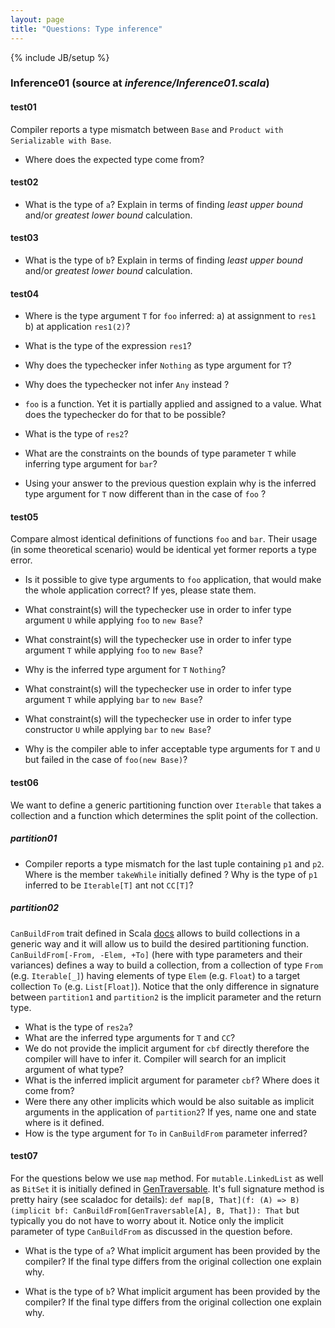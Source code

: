 ```yaml
---
layout: page
title: "Questions: Type inference"
---
```

{% include JB/setup %}

<!--- list of all examples -->

### Inference01 (source at *inference/Inference01.scala*) ###

#### test01 ####
Compiler reports a type mismatch between `Base` and `Product with Serializable with Base`.
 - Where does the expected type come from?

#### test02 ####
 
 - What is the type of `a`? Explain in terms of finding *least upper bound* and/or *greatest lower bound* calculation.

#### test03 ####
 - What is the type of `b`? Explain in terms of finding *least upper bound* and/or *greatest lower bound* calculation.

#### test04 ####
 - Where is the type argument `T` for `foo` inferred: 
  a) at assignment to `res1`
  b) at application `res1(2)`?
 - What is the type of the expression `res1`?
 - Why does the typechecker infer `Nothing` as type argument for `T`?
 - Why does the typechecker not infer `Any` instead ?
 - `foo` is a function. Yet it is partially applied and assigned to a value. What does the typechecker do for that to be possible?

 - What is the type of `res2`?
 - What are the constraints on the bounds of type parameter `T` while inferring type argument for `bar`?
 - Using your answer to the previous question explain why is the inferred type argument for `T` now different than in the case of `foo` ?

<!-- todo still to decide -->
#### test05 ####
Compare almost identical definitions of functions `foo` and `bar`. Their usage (in some theoretical scenario) would be identical yet former reports a type error.
 - Is it possible to give type arguments to `foo` application, that would make the whole application correct? If yes, please state them.
- What constraint(s) will the typechecker use in order to infer type argument `U` while applying `foo` to `new Base`?
 - What constraint(s) will the typechecker use in order to infer type argument `T` while  applying `foo` to `new Base`?
 - Why is the inferred type argument for `T` `Nothing`?

 - What constraint(s) will the typechecker use in order to infer type argument `T` while applying `bar` to `new Base`?
 - What constraint(s) will the typechecker use in order to infer type constructor `U` while applying `bar` to `new Base`?
 - Why is the compiler able to infer acceptable type arguments for `T` and `U` but failed in the case of `foo(new Base)`?


#### test06 ####
We want to define a generic partitioning function over `Iterable` that takes a collection and a function which determines the split point of the collection. 

##### partition01
 - Compiler reports a type mismatch for the last tuple containing `p1` and `p2`. Where is the member `takeWhile` initially defined ? Why is the type of `p1` inferred to be `Iterable[T]` ant not `CC[T]`?


##### partition02
`CanBuildFrom` trait defined in Scala [docs](http://www.scala-lang.org/api/current/index.html#scala.collection.generic.CanBuildFrom) allows to build collections in a generic way and it will allow us to build the desired partitioning function. `CanBuildFrom[-From, -Elem, +To]` (here with type parameters and their variances) defines a way to build a collection, from a collection of type `From` (e.g. `Iterable[_]`) having elements of type `Elem` (e.g. `Float`) to a target collection `To` (e.g. `List[Float]`).
Notice that the only difference in signature between `partition1` and `partition2` is the implicit parameter and the return type.

 - What is the type of `res2a`?
 - What are the inferred type arguments for `T` and `CC`?
 - We do not provide the implicit argument for `cbf` directly therefore the compiler will have to infer it. Compiler will search for an implicit argument of what type?
 - What is the inferred implicit argument for parameter `cbf`? Where does it come from?
 - Were there any other implicits which would be also suitable as implicit arguments in the application of `partition2`? If yes, name one and state where is it defined.
 - How is the type argument for `To` in `CanBuildFrom` parameter inferred?


#### test07
 For the questions below we use `map` method. For `mutable.LinkedList` as well as `BitSet` it is initially defined in [GenTraversable](http://www.scala-lang.org/archives/downloads/distrib/files/nightly/docs/library/index.html#scala.collection.GenTraversable). It's full signature method is pretty hairy (see scaladoc for details): `def map[B, That](f: (A) => B)(implicit bf: CanBuildFrom[GenTraversable[A], B, That]): That` but typically you do not have to worry about it. Notice only the implicit parameter of type `CanBuildFrom` as discussed in the question before.

 - What is the type of `a`? What implicit argument has been provided by the compiler? If the final type differs from the original collection one explain why. 

 - What is the type of `b`? What implicit argument has been provided by the compiler? If the final type differs from the original collection one explain why. 

